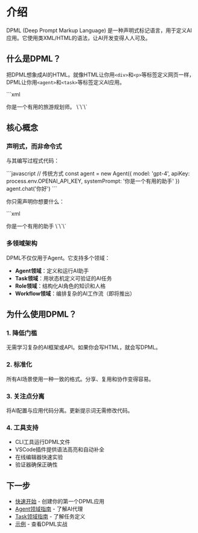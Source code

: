 # 介绍

DPML (Deep Prompt Markup Language) 是一种声明式标记语言，用于定义AI应用。它使用类XML/HTML的语法，让AI开发变得人人可及。

## 什么是DPML？

把DPML想象成AI的HTML。就像HTML让你用`<div>`和`<p>`等标签定义网页一样，DPML让你用`<agent>`和`<task>`等标签定义AI应用。

\`\`\`xml
<!-- 这是一个完整的AI助手定义 -->
<agent>
  <llm model="gpt-4"/>
  <prompt>你是一个有用的旅游规划师。</prompt>
</agent>
\`\`\`

## 核心概念

### 声明式，而非命令式

与其编写过程式代码：

\`\`\`javascript
// 传统方式
const agent = new Agent({
  model: 'gpt-4',
  apiKey: process.env.OPENAI_API_KEY,
  systemPrompt: '你是一个有用的助手'
})
agent.chat('你好')
\`\`\`

你只需声明你想要什么：

\`\`\`xml
<!-- DPML方式 -->
<agent>
  <llm model="gpt-4" api-key="@env:OPENAI_API_KEY"/>
  <prompt>你是一个有用的助手</prompt>
</agent>
\`\`\`

### 多领域架构

DPML不仅仅用于Agent。它支持多个领域：

- **Agent领域**：定义和运行AI助手
- **Task领域**：用状态机定义可验证的AI任务
- **Role领域**：结构化AI角色的知识和人格
- **Workflow领域**：编排复杂的AI工作流（即将推出）

## 为什么使用DPML？

### 1. 降低门槛

无需学习复杂的AI框架或API。如果你会写HTML，就会写DPML。

### 2. 标准化

所有AI场景使用一种一致的格式。分享、复用和协作变得容易。

### 3. 关注点分离

将AI配置与应用代码分离。更新提示词无需修改代码。

### 4. 工具支持

- CLI工具运行DPML文件
- VSCode插件提供语法高亮和自动补全
- 在线编辑器快速实验
- 验证器确保正确性

## 下一步

- [快速开始](/zh/guide/quickstart) - 创建你的第一个DPML应用
- [Agent领域指南](/zh/guide/agent/) - 了解AI代理
- [Task领域指南](/zh/guide/task/) - 了解任务定义
- [示例](/zh/examples/) - 查看DPML实战
